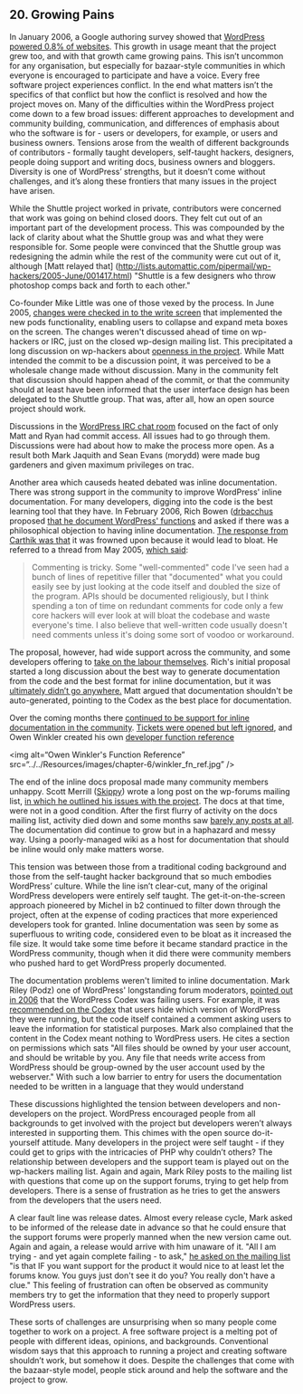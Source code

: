 
## 20. Growing Pains

In January 2006, a Google authoring survey showed that [WordPress powered 0.8% of websites](http://ma.tt/2006/01/markup-survey/). This growth in usage meant that the project grew too, and with that growth came growing pains. This isn’t uncommon for any organisation, but especially for bazaar-style communities in which everyone is encouraged to participate and have a voice. Every free software project experiences conflict. In the end what matters isn’t the specifics of that conflict but how the conflict is resolved and how the project moves on. Many of the difficulties within the WordPress project come down to a few broad issues: different approaches to development and community building, communication, and differences of emphasis about who the software is for - users or developers, for example, or users and business owners. Tensions arose from the wealth of different backgrounds of contributors - formally taught developers, self-taught hackers, designers, people doing support and writing docs, business owners and bloggers. Diversity is one of WordPress’ strengths, but it doesn’t come without challenges, and it’s along these frontiers that many issues in the project have arisen.

While the Shuttle project worked in private, contributors were concerned that work was going on behind closed doors. They felt cut out of an important part of the development process. This was compounded by the lack of clarity about what the Shuttle group was and what they were responsible for. Some people were convinced that the Shuttle group was redesigning the admin while the rest of the community were cut out of it, although [Matt relayed that] (http://lists.automattic.com/pipermail/wp-hackers/2005-June/001417.html) "Shuttle is a few designers who throw photoshop comps back and forth to each other."

Co-founder Mike Little was one of those vexed by the process. In June 2005, [changes were checked in to the write screen](https://core.trac.wordpress.org/changeset/2639) that implemented the new pods functionality, enabling users to collapse and expand meta boxes on the screen. The changes weren't discussed ahead of time on wp-hackers or IRC, just on the closed wp-design mailing list. This precipitated a long discussion on wp-hackers about [openness in the project](http://lists.automattic.com/pipermail/wp-hackers/2005-June/001403.html). While Matt intended the commit to be a discussion point, it was perceived to be a wholesale change made without discussion. Many in the community felt that discussion should happen ahead of the commit, or that the community should at least have been informed that the user interface design has been delegated to the Shuttle group. That was, after all, how an open source project should work. 

Discussions in the [WordPress IRC chat room](http://codex.wordpress.org/IRC_Meetups/2005/June/June29RawLog) focused on the fact of only Matt and Ryan had commit access. All issues had to go through them. Discussions were had about how to make the process more open.  As a result both Mark Jaquith and Sean Evans (morydd) were made bug gardeners and given maximum privileges on trac. 




Another area which causeds heated debated was inline documentation. There was strong support in the community to improve WordPress' inline documentation. For many developers, digging into the code is the best learning tool that they have. In February 2006, Rich Bowen ([drbacchus](https://profiles.wordpress.org/drbacchus) proposed [that he document WordPress' functions](http://lists.automattic.com/pipermail/wp-hackers/2006-February/004921.html) and asked if there was a philosophical objection to having inline documentation.  [The response from Carthik was that](http://lists.automattic.com/pipermail/wp-hackers/2006-February/004926.html) it was frowned upon because it would lead to bloat. He referred to a thread from May 2005, [which said](http://lists.automattic.com/pipermail/wp-hackers/2005-May/001114.html):

> Commenting is tricky. Some "well-commented" code I've seen had a bunch  of lines of repetitive filler that "documented" what you could easily see by just looking at the code itself and doubled the size of the program. APIs should be documented religiously, but I think spending a ton of time on redundant comments for code only a few core hackers will ever look at will bloat the codebase and waste everyone's time. I also  believe that well-written code usually doesn't need comments unless it's doing some sort of voodoo or workaround.

The proposal, however, had wide support across the community, and some developers offering to [take on the labour themselves](http://lists.automattic.com/pipermail/wp-hackers/2006-February/005084.html). Rich's initial proposal started a long discussion about the best way to generate documentation from the code and the best format for inline documentation, but it was [ultimately didn’t go anywhere.](http://lists.automattic.com/pipermail/wp-hackers/2006-February/005088.html) Matt argued that documentation shouldn't be auto-generated, pointing to the Codex as the best place for documentation.

Over the coming months there [continued to be support for inline documentation in the community](http://lists.automattic.com/pipermail/wp-hackers/2006-March/005481.html). [Tickets were opened but left ignored](http://core.trac.wordpress.org/ticket/2473), and Owen Winkler created his own [developer function reference](http://lists.automattic.com/pipermail/wp-hackers/2006-April/005534.html)

<img alt=“Owen Winkler's Function Reference” src=“../../Resources/images/chapter-6/winkler_fn_ref.jpg” /> 

The end of the inline docs proposal made many community members unhappy. Scott Merrill ([Skippy](http://profiles.wordpress.org)) wrote a long post on the wp-forums mailing list, [in which he outlined his issues with the project](http://codex.wordpress.org/IRC_Meetups/2006/February/February22RawLog). The docs at that time, were not in a good condition. After the first flurry of activity on the docs mailing list, activity died down and some months saw [barely any posts at all](http://lists.automattic.com/pipermail/wp-docs/2006-May/thread.html). The documentation did continue to grow but in a haphazard and messy way. Using a poorly-managed wiki as a host for documentation that should be inline would only make matters worse. 

This tension was between those from a traditional coding background and those from the self-taught hacker background that so much embodies WordPress’ culture. While the line isn’t clear-cut, many of the original WordPress developers were entirely self taught. The get-it-on-the-screen approach pioneered by Michel in b2 continued to filter down through the project, often at the expense of coding practices that more experienced developers took for granted. Inline documentation was seen by some as superfluous to writing code, considered even to be bloat as it increased the file size. It would take some time before it became standard practice in the WordPress community, though when it did there were community members who pushed hard to get WordPress properly documented. 

The documentation problems weren't limited to inline documentation. Mark Riley (Podz) one of WordPress' longstanding forum moderators, [pointed out in 2006](http://lists.automattic.com/pipermail/wp-forums/2006-March/001530.html) that the WordPress Codex was failing users. For example, it was [recommended on the Codex](http://codex.wordpress.org/index.php?title=Hardening_WordPress&oldid=16988) that users hide which version of WordPress they were running, but the code itself contained a comment asking users to leave the information for statistical purposes. Mark also complained that the content in the Codex meant nothing to WordPress users. He cites a section on permissions which sats "All files should be owned by your user account, and should be writable by you. Any file that needs write access from WordPress should be group-owned by the user account used by the webserver." With such a low barrier to entry for users the documentation needed to be written in a language that they would understand

These discussions highlighted the tension between developers and non-developers on the project. WordPress encouraged people from all backgrounds to get involved with the project but developers weren’t always interested in supporting them. This chimes with the open source do-it-yourself attitude. Many developers in the project were self taught - if they could get to grips with the intricacies of PHP why couldn’t others? The relationship between developers and the support team is played out on the wp-hackers mailing list. Again and again, Mark Riley posts to the mailing list with questions that come up on the support forums, trying to get help from developers. There is a sense of frustration as he tries to get the answers from the developers that the users need.

A clear fault line was release dates. Almost every release cycle, Mark asked to be informed of the release date in advance so that he could ensure that the support forums were properly manned when the new version came out. Again and again, a release would arrive with him unaware of it. "All I am trying - and yet again complete failing - to ask,"  [he asked on the mailing list](http://lists.automattic.com/pipermail/wp-hackers/2006-March/005310.html) "is that IF you want support for the product it would nice to at least let the forums know. You guys just don't see it do you? You really don't have a clue." This feeling of frustration can often be observed as community members try to get the information that they need to properly support WordPress users. 

These sorts of challenges are unsurprising when so many people come together to work on a project. A free software project is a melting pot of people with different ideas, opinions, and backgrounds. Conventional wisdom says that this approach to running a project and creating software shouldn’t work, but somehow it does. Despite the challenges that come with the bazaar-style model, people stick around and help the software and the project to grow. 


